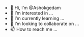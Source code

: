 - 👋 Hi, I’m @Ashokgedam
- 👀 I’m interested in ...
- 🌱 I’m currently learning ...
- 💞️ I’m looking to collaborate on ...
- 📫 How to reach me ...

<!---
Ashokgedam/Ashokgedam is a ✨ special ✨ repository because its `README.md` (this file) appears on your GitHub profile.
You can click the Preview link to take a look at your changes.
--->
